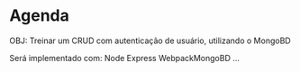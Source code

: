 # Agenda

OBJ: Treinar um CRUD com autenticação de usuário, utilizando o MongoBD

Será implementado com:
  Node
  Express
  WebpackMongoBD
  ...
